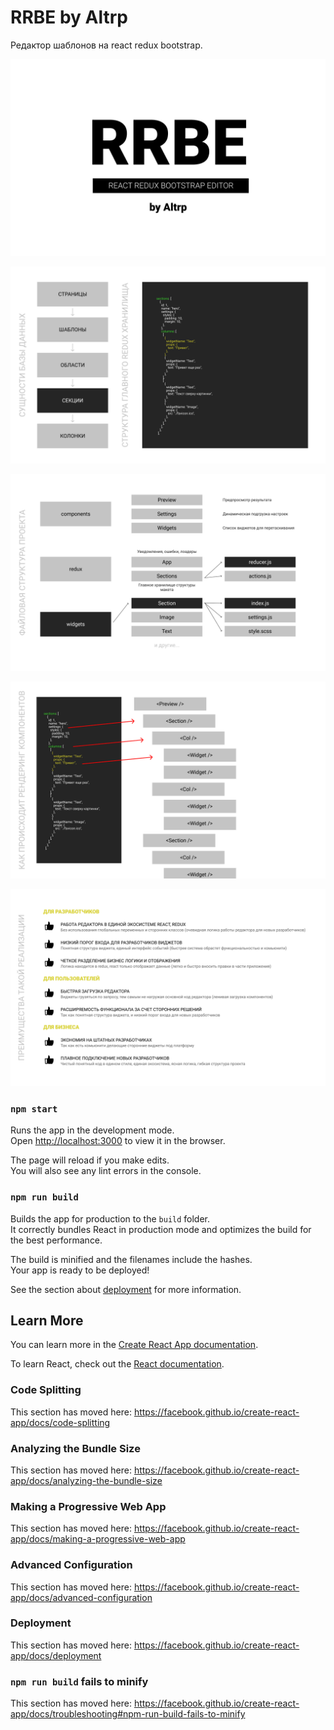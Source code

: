# RRBE by Altrp

Редактор шаблонов на react redux bootstrap.

[![RRBE](./docs/1.png)](https://raw.githubusercontent.com/chuikoffru/rrbe/master/docs/1.png)

[![RRBE](./docs/2.png)](https://raw.githubusercontent.com/chuikoffru/rrbe/master/docs/2.png)

[![RRBE](./docs/3.png)](https://raw.githubusercontent.com/chuikoffru/rrbe/master/docs/3.png)

[![RRBE](./docs/4.png)](https://raw.githubusercontent.com/chuikoffru/rrbe/master/docs/4.png)

[![RRBE](./docs/5.png)](https://raw.githubusercontent.com/chuikoffru/rrbe/master/docs/5.png)

### `npm start`

Runs the app in the development mode.<br />
Open [http://localhost:3000](http://localhost:3000) to view it in the browser.

The page will reload if you make edits.<br />
You will also see any lint errors in the console.

### `npm run build`

Builds the app for production to the `build` folder.<br />
It correctly bundles React in production mode and optimizes the build for the best performance.

The build is minified and the filenames include the hashes.<br />
Your app is ready to be deployed!

See the section about [deployment](https://facebook.github.io/create-react-app/docs/deployment) for more information.

## Learn More

You can learn more in the [Create React App documentation](https://facebook.github.io/create-react-app/docs/getting-started).

To learn React, check out the [React documentation](https://reactjs.org/).

### Code Splitting

This section has moved here: https://facebook.github.io/create-react-app/docs/code-splitting

### Analyzing the Bundle Size

This section has moved here: https://facebook.github.io/create-react-app/docs/analyzing-the-bundle-size

### Making a Progressive Web App

This section has moved here: https://facebook.github.io/create-react-app/docs/making-a-progressive-web-app

### Advanced Configuration

This section has moved here: https://facebook.github.io/create-react-app/docs/advanced-configuration

### Deployment

This section has moved here: https://facebook.github.io/create-react-app/docs/deployment

### `npm run build` fails to minify

This section has moved here: https://facebook.github.io/create-react-app/docs/troubleshooting#npm-run-build-fails-to-minify
